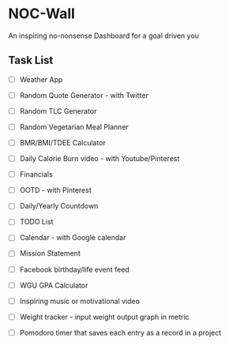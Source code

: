 # NOC-Wall
An inspiring no-nonsense Dashboard for a goal driven you

## Task List 
- [ ] Weather App
- [ ] Random Quote Generator - with Twitter
- [ ] Random TLC Generator
- [ ] Random Vegetarian Meal Planner
- [ ] BMR/BMI/TDEE Calculator
- [ ] Daily Calorie Burn video - with Youtube/Pinterest
- [ ] Financials
- [ ] OOTD - with Pinterest
- [ ] Daily/Yearly Countdown
- [ ] TODO List
- [ ] Calendar - with Google calendar
- [ ] Mission Statement
- [ ] Facebook birthday/life event feed
- [ ] WGU GPA Calculator
- [ ] Inspiring music or motivational video
- [ ] Weight tracker - input weight output graph in metric
- [ ] Pomodoro timer that saves each entry as a record in a project

